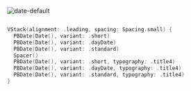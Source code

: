 ![date-default](https://github.com/powerhome/playbook/assets/92755007/0d9f151d-2a18-445c-add3-8194c343bfea)


```swift

VStack(alignment: .leading, spacing: Spacing.small) {
  PBDate(Date(), variant: .short)
  PBDate(Date(), variant: .dayDate)
  PBDate(Date(), variant: .standard)
  Spacer()
  PBDate(Date(), variant: .short, typography: .title4)
  PBDate(Date(), variant: .dayDate, typography: .title4)
  PBDate(Date(), variant: .standard, typography: .title4)
}

```
